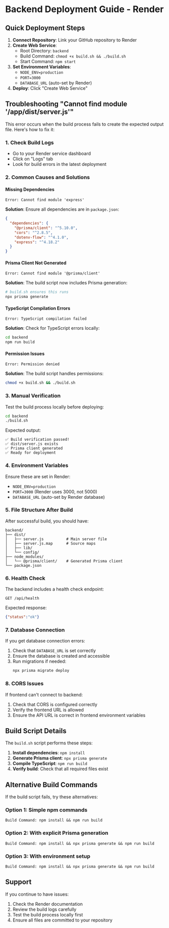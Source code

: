 # Backend Deployment Guide - Render

## Quick Deployment Steps

1. **Connect Repository**: Link your GitHub repository to Render
2. **Create Web Service**: 
   - Root Directory: `backend`
   - Build Command: `chmod +x build.sh && ./build.sh`
   - Start Command: `npm start`
3. **Set Environment Variables**:
   - `NODE_ENV=production`
   - `PORT=3000`
   - `DATABASE_URL` (auto-set by Render)
4. **Deploy**: Click "Create Web Service"

## Troubleshooting "Cannot find module '/app/dist/server.js'"

This error occurs when the build process fails to create the expected output file. Here's how to fix it:

### 1. Check Build Logs
- Go to your Render service dashboard
- Click on "Logs" tab
- Look for build errors in the latest deployment

### 2. Common Causes and Solutions

#### **Missing Dependencies**
```
Error: Cannot find module 'express'
```
**Solution**: Ensure all dependencies are in `package.json`:
```json
{
  "dependencies": {
    "@prisma/client": "^5.10.0",
    "cors": "^2.8.5",
    "dotenv-flow": "^4.1.0",
    "express": "^4.18.2"
  }
}
```

#### **Prisma Client Not Generated**
```
Error: Cannot find module '@prisma/client'
```
**Solution**: The build script now includes Prisma generation:
```bash
# build.sh ensures this runs
npx prisma generate
```

#### **TypeScript Compilation Errors**
```
Error: TypeScript compilation failed
```
**Solution**: Check for TypeScript errors locally:
```bash
cd backend
npm run build
```

#### **Permission Issues**
```
Error: Permission denied
```
**Solution**: The build script handles permissions:
```bash
chmod +x build.sh && ./build.sh
```

### 3. Manual Verification

Test the build process locally before deploying:

```bash
cd backend
./build.sh
```

Expected output:
```
✅ Build verification passed!
✅ dist/server.js exists
✅ Prisma client generated
✅ Ready for deployment
```

### 4. Environment Variables

Ensure these are set in Render:
- `NODE_ENV=production`
- `PORT=3000` (Render uses 3000, not 5000)
- `DATABASE_URL` (auto-set by Render database)

### 5. File Structure After Build

After successful build, you should have:
```
backend/
├── dist/
│   ├── server.js          # Main server file
│   ├── server.js.map      # Source maps
│   ├── lib/
│   └── config/
├── node_modules/
│   └── @prisma/client/    # Generated Prisma client
└── package.json
```

### 6. Health Check

The backend includes a health check endpoint:
```
GET /api/health
```

Expected response:
```json
{"status":"ok"}
```

### 7. Database Connection

If you get database connection errors:
1. Check that `DATABASE_URL` is set correctly
2. Ensure the database is created and accessible
3. Run migrations if needed:
   ```bash
   npx prisma migrate deploy
   ```

### 8. CORS Issues

If frontend can't connect to backend:
1. Check that CORS is configured correctly
2. Verify the frontend URL is allowed
3. Ensure the API URL is correct in frontend environment variables

## Build Script Details

The `build.sh` script performs these steps:
1. **Install dependencies**: `npm install`
2. **Generate Prisma client**: `npx prisma generate`
3. **Compile TypeScript**: `npm run build`
4. **Verify build**: Check that all required files exist

## Alternative Build Commands

If the build script fails, try these alternatives:

### Option 1: Simple npm commands
```
Build Command: npm install && npm run build
```

### Option 2: With explicit Prisma generation
```
Build Command: npm install && npx prisma generate && npm run build
```

### Option 3: With environment setup
```
Build Command: npm install && npx prisma generate && npm run build
```

## Support

If you continue to have issues:
1. Check the Render documentation
2. Review the build logs carefully
3. Test the build process locally first
4. Ensure all files are committed to your repository 